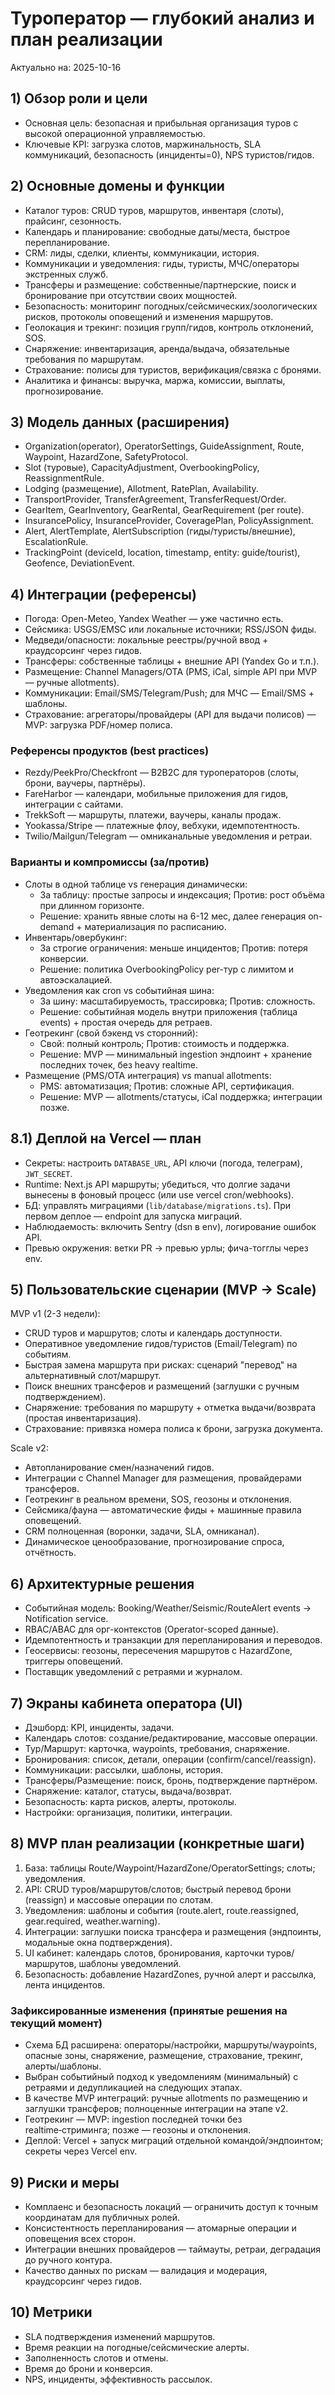 # Туроператор — глубокий анализ и план реализации

Актуально на: 2025-10-16

## 1) Обзор роли и цели
- Основная цель: безопасная и прибыльная организация туров с высокой операционной управляемостью.
- Ключевые KPI: загрузка слотов, маржинальность, SLA коммуникаций, безопасность (инциденты=0), NPS туристов/гидов.

## 2) Основные домены и функции
- Каталог туров: CRUD туров, маршрутов, инвентаря (слоты), прайсинг, сезонность.
- Календарь и планирование: свободные даты/места, быстрое перепланирование.
- CRM: лиды, сделки, клиенты, коммуникации, история.
- Коммуникации и уведомления: гиды, туристы, МЧС/операторы экстренных служб.
- Трансферы и размещение: собственные/партнерские, поиск и бронирование при отсутствии своих мощностей.
- Безопасность: мониторинг погодных/сейсмических/зоологических рисков, протоколы оповещений и изменения маршрутов.
- Геолокация и трекинг: позиция групп/гидов, контроль отклонений, SOS.
- Снаряжение: инвентаризация, аренда/выдача, обязательные требования по маршрутам.
- Страхование: полисы для туристов, верификация/связка с бронями.
- Аналитика и финансы: выручка, маржа, комиссии, выплаты, прогнозирование.

## 3) Модель данных (расширения)
- Organization(operator), OperatorSettings, GuideAssignment, Route, Waypoint, HazardZone, SafetyProtocol.
- Slot (туровые), CapacityAdjustment, OverbookingPolicy, ReassignmentRule.
- Lodging (размещение), Allotment, RatePlan, Availability.
- TransportProvider, TransferAgreement, TransferRequest/Order.
- GearItem, GearInventory, GearRental, GearRequirement (per route).
- InsurancePolicy, InsuranceProvider, CoveragePlan, PolicyAssignment.
- Alert, AlertTemplate, AlertSubscription (гиды/туристы/внешние), EscalationRule.
- TrackingPoint (deviceId, location, timestamp, entity: guide/tourist), Geofence, DeviationEvent.

## 4) Интеграции (референсы)
- Погода: Open-Meteo, Yandex Weather — уже частично есть.
- Сейсмика: USGS/EMSC или локальные источники; RSS/JSON фиды.
- Медведи/опасности: локальные реестры/ручной ввод + краудсорсинг через гидов.
- Трансферы: собственные таблицы + внешние API (Yandex Go и т.п.).
- Размещение: Channel Managers/OTA (PMS, iCal, simple API при MVP — ручные allotments).
- Коммуникации: Email/SMS/Telegram/Push; для МЧС — Email/SMS + шаблоны.
- Страхование: агрегаторы/провайдеры (API для выдачи полисов) — MVP: загрузка PDF/номер полиса.

### Референсы продуктов (best practices)
- Rezdy/PeekPro/Checkfront — B2B2C для туроператоров (слоты, брони, ваучеры, партнёры).
- FareHarbor — календари, мобильные приложения для гидов, интеграции с сайтами.
- TrekkSoft — маршруты, платежи, ваучеры, каналы продаж.
- Yookassa/Stripe — платежные флоу, вебхуки, идемпотентность.
- Twilio/Mailgun/Telegram — омниканальные уведомления и ретраи.

### Варианты и компромиссы (за/против)
- Слоты в одной таблице vs генерация динамически:
  - За таблицу: простые запросы и индексация; Против: рост объёма при длинном горизонте.
  - Решение: хранить явные слоты на 6-12 мес, далее генерация on-demand + материализация по расписанию.
- Инвентарь/овербукинг:
  - За строгие ограничения: меньше инцидентов; Против: потеря конверсии.
  - Решение: политика OverbookingPolicy per-тур с лимитом и автоэскалацией.
- Уведомления как cron vs событийная шина:
  - За шину: масштабируемость, трассировка; Против: сложность.
  - Решение: событийная модель внутри приложения (таблица events) + простая очередь для ретраев.
- Геотрекинг (свой бэкенд vs сторонний):
  - Свой: полный контроль; Против: стоимость и поддержка.
  - Решение: MVP — минимальный ingestion эндпоинт + хранение последних точек, без heavy realtime.
- Размещение (PMS/OTA интеграция) vs manual allotments:
  - PMS: автоматизация; Против: сложные API, сертификация.
  - Решение: MVP — allotments/статусы, iCal поддержка; интеграции позже.

## 8.1) Деплой на Vercel — план
- Секреты: настроить `DATABASE_URL`, API ключи (погода, телеграм), `JWT_SECRET`.
- Runtime: Next.js API маршруты; убедиться, что долгие задачи вынесены в фоновый процесс (или use vercel cron/webhooks).
- БД: управлять миграциями (`lib/database/migrations.ts`). При первом деплое — endpoint для запуска миграций.
- Наблюдаемость: включить Sentry (dsn в env), логирование ошибок API.
- Превью окружения: ветки PR → превью урлы; фича-тогглы через env.

## 5) Пользовательские сценарии (MVP → Scale)
MVP v1 (2-3 недели):
- CRUD туров и маршрутов; слоты и календарь доступности.
- Оперативное уведомление гидов/туристов (Email/Telegram) по событиям.
- Быстрая замена маршрута при рисках: сценарий "перевод" на альтернативный слот/маршрут.
- Поиск внешних трансферов и размещений (заглушки с ручным подтверждением).
- Снаряжение: требования по маршруту + отметка выдачи/возврата (простая инвентаризация).
- Страхование: привязка номера полиса к брони, загрузка документа.

Scale v2:
- Автопланирование смен/назначений гидов.
- Интеграции с Channel Manager для размещения, провайдерами трансферов.
- Геотрекинг в реальном времени, SOS, геозоны и отклонения.
- Сейсмика/фауна — автоматические фиды + машинные правила оповещений.
- CRM полноценная (воронки, задачи, SLA, омниканал).
- Динамическое ценообразование, прогнозирование спроса, отчётность.

## 6) Архитектурные решения
- Событийная модель: Booking/Weather/Seismic/RouteAlert events → Notification service.
- RBAC/ABAC для орг-контекстов (Operator-scoped данные).
- Идемпотентность и транзакции для перепланирования и переводов.
- Геосервисы: геозоны, пересечения маршрутов с HazardZone, триггеры оповещений.
- Поставщик уведомлений с ретраями и журналом.

## 7) Экраны кабинета оператора (UI)
- Дэшборд: KPI, инциденты, задачи.
- Календарь слотов: создание/редактирование, массовые операции.
- Тур/Маршрут: карточка, waypoints, требования, снаряжение.
- Бронирования: список, детали, операции (confirm/cancel/reassign).
- Коммуникации: рассылки, шаблоны, история.
- Трансферы/Размещение: поиск, бронь, подтверждение партнёром.
- Снаряжение: каталог, статусы, выдача/возврат.
- Безопасность: карта рисков, алерты, протоколы.
- Настройки: организация, политики, интеграции.

## 8) MVP план реализации (конкретные шаги)
1. База: таблицы Route/Waypoint/HazardZone/OperatorSettings; слоты; уведомления.
2. API: CRUD туров/маршрутов/слотов; быстрый перевод брони (reassign) и массовые операции по слотам.
3. Уведомления: шаблоны и события (route.alert, route.reassigned, gear.required, weather.warning).
4. Интеграции: заглушки поиска трансфера и размещения (эндпоинты, модальные окна подтверждения).
5. UI кабинет: календарь слотов, бронирования, карточки туров/маршрутов, шаблоны уведомлений.
6. Безопасность: добавление HazardZones, ручной алерт и рассылка, лента инцидентов.

### Зафиксированные изменения (принятые решения на текущий момент)
- Схема БД расширена: операторы/настройки, маршруты/waypoints, опасные зоны, снаряжение, размещение, страхование, трекинг, алерты/шаблоны.
- Выбран событийный подход к уведомлениям (минимальный) с ретраями и дедупликацией на следующих этапах.
- В качестве MVP интеграций: ручные allotments по размещению и заглушки трансферов; полноценные интеграции на этапе v2.
- Геотрекинг — MVP: ingestion последней точки без realtime‑стриминга; позже — геозоны и отклонения.
- Деплой: Vercel + запуск миграций отдельной командой/эндпоинтом; секреты через Vercel env.

## 9) Риски и меры
- Комплаенс и безопасность локаций — ограничить доступ к точным координатам для публичных ролей.
- Консистентность перепланирования — атомарные операции и оповещения всех сторон.
- Интеграции внешних провайдеров — таймауты, ретраи, деградация до ручного контура.
- Качество данных по рискам — валидация и модерация, краудсорсинг через гидов.

## 10) Метрики
- SLA подтверждения изменений маршрутов.
- Время реакции на погодные/сейсмические алерты.
- Заполненность слотов и отмены.
- Время до брони и конверсия.
- NPS, инциденты, эффективность рассылок.
